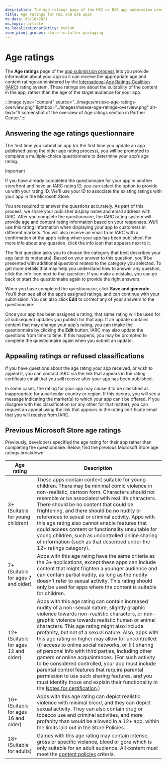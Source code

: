 ```yaml
---
description: The Age ratings page of the MSI or EXE app submission process lets you provide information about your app so it can receive the appropriate age ratings from the International Age Ratings Coalition (IARC).
title: Age ratings for MSI and EXE apps
ms.date: 09/16/2021
ms.topic: article
ms.localizationpriority: medium
zone_pivot_groups: store-installer-packaging
---
```


# Age ratings

The **Age ratings** page of the [app submission process](create-app-submission.md) lets you provide information about your app so it can receive the appropriate age and content ratings administered by the [International Age Ratings Coalition (IARC)](https://www.globalratings.com/) rating system. These ratings are about the suitability of the content in the app, rather than the age of the target audience for your app.

:::image type="content" source="../images/msiexe-age-ratings-overview.png" lightbox="../images/msiexe-age-ratings-overview.png" alt-text="A screenshot of the overview of Age ratings section in Partner Center.":::

## Answering the age ratings questionnaire

The first time you submit an app (or the first time you update an app published using the older age rating process), you will be prompted to complete a multiple-choice questionnaire to determine your app’s age rating.

> [!IMPORTANT]
> If you have already completed the questionnaire for your app in another storefront and have an IARC rating ID, you can select the option to provide us with your rating ID. We'll use your ID to associate the existing ratings with your app in the Microsoft Store.

You are required to answer the questions accurately. As part of this process, we share your publisher display name and email address with IARC. After you complete the questionnaire, the IARC rating system will provide age and content rating information based on your responses. We’ll use this rating information when displaying your app to customers in different markets. You will also receive an email from IARC with a confirmation of the app’s rating when your app has been published. For more info about any question, click the info icon that appears next to it.

The first question asks you to choose the category that best describes your app (and its metadata). Based on your answer to this question, you'll be presented with additional questions related to the category you selected. To get more details that may help you understand how to answer any question, click the info icon next to that question. If you make a mistake, you can go back or start the questionnaire again to provide the right answers.

When you have completed the questionnaire, click **Save and generate**. You’ll then see all of the app’s assigned ratings, and can continue with your submission. You can also click **Edit** to correct any of your answers to the questionnaire.

Once your app has been assigned a rating, that same rating will be used for all subsequent updates you publish for that app. If an update contains content that may change your app's rating, you can retake the questionnaire by clicking the **Edit** button. IARC may also update the questions from time to time. If this happens, you may be prompted to complete the questionnaire again when you submit an update.

## Appealing ratings or refused classifications

If you have questions about the age rating your app received, or wish to appeal it, you can contact IARC via the link that appears in the rating certificate email that you will receive after your app has been published.

In some cases, the rating for your app may cause it to be classified as inappropriate for a particular country or region. If this occurs, you will see a message indicating the market(s) to which your app can’t be offered. If you disagree with this classification (or any other for that matter), you can request an appeal using the link that appears in the rating certificate email that you will receive from IARC.

## Previous Microsoft Store age ratings

Previously, developers specified the age rating for their app rather than completing the questionnaire. Below, find the previous Microsoft Store age ratings breakdown:

| Age rating                           | Description                            |
|--------------------------------------|----------------------------------------|
| 3+ (Suitable for young children)     | These apps contain content suitable for young children. There may be minimal comic violence in non-realistic, cartoon form. Characters should not resemble or be associated with real life characters. There should be no content that could be frightening, and there should be no nudity or references to sexual or criminal activity. Apps with this age rating also cannot enable features that could access content or functionality unsuitable for young children, such as uncontrolled online sharing of information (such as that described under the 12+ ratings category). |
| 7+ (Suitable for ages 7 and older)   | Apps with this age rating have the same criteria as the 3+ applications, except these apps can include content that might frighten a younger audience and can contain partial nudity, as long as the nudity doesn't refer to sexual activity. This rating should only be used for apps where the content is suitable for children. |
| 12+ (Suitable for ages 12 and older) | Apps with this age rating can contain increased nudity of a non-sexual nature, slightly graphic violence towards non-realistic characters, or non-graphic violence towards realistic human or animal characters. This age rating might also include profanity, but not of a sexual nature. Also, apps with this age rating or higher may allow for uncontrolled: (i) access to online social networks, or (ii) sharing of personal info with third parties, including other gamers or online acquaintances. (For such activity to be considered controlled, your app must include parental control features that require parental permission to use such sharing features, and you must identify those and explain their functionality in the [Notes for certification](notes-for-certification.md).) |
| 16+ (Suitable for ages 16 and older) | Apps with this age rating can depict realistic violence with minimal blood, and they can depict sexual activity. They can also contain drug or tobacco use and criminal activities, and more profanity than would be allowed in a 12+ app, within the limits laid out in the Store Policies. |
| 18+ (Suitable for adults)            | Games with this age rating may contain intense, gross or specific violence, blood or gore which is only suitable for an adult audience. All content must meet the [content policies](store-policies.md) criteria. |
